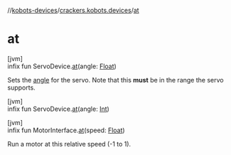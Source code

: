 //[kobots-devices](../../index.md)/[crackers.kobots.devices](index.md)/[at](at.md)

# at

[jvm]\
infix fun ServoDevice.[at](at.md)(angle: [Float](https://kotlinlang.org/api/latest/jvm/stdlib/kotlin/-float/index.html))

Sets the [angle](at.md) for the servo. Note that this **must** be in the range the servo supports.

[jvm]\
infix fun ServoDevice.[at](at.md)(angle: [Int](https://kotlinlang.org/api/latest/jvm/stdlib/kotlin/-int/index.html))

[jvm]\
infix fun MotorInterface.[at](at.md)(speed: [Float](https://kotlinlang.org/api/latest/jvm/stdlib/kotlin/-float/index.html))

Run a motor at this relative speed (-1 to 1).
